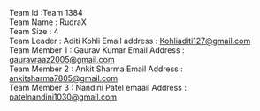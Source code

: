 Team Id :Team 1384<br>
Team Name : RudraX<br>
Team Size : 4<br>
Team Leader : Aditi Kohli 
Email address : [Kohliaditi127@gmail.com](mailto:Kohliaditi127@gmail.com)<br>
Team Member 1 : Gaurav Kumar 
Email Address : [gauravraaz2005@gmail.com](mailto:gauravraaz2005@gmail.com)<br>
Team Member 2 : Ankit Sharma
Email Address : [ankitsharma7805@gmail.com](mailto:ankitsharma7805@gmail.com)<br>
Team Member 3 : Nandini Patel 
emaail Address : [patelnandini1030@gmail.com](mailto:patelnandini1030@gmail.com)<br>